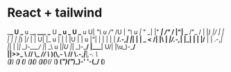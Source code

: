 # React + tailwind

\_**_ U _** u \_**\_ \_\_\_** **\_** U **_ u _ U \_** u
U| _"\ u \/"_ \/U | _"\ u |_ " \_| |" **_| \/"_ \/ |"| \_** \/"_ \/
\| |_) |/ | | | | \| |_) |/ | | U| |_ u | | | |U | | u |_"_| | | | |
| **/.-,_| |_| | | _ < /| |\ \| _|/.-,_| |_| | \| |/** | | .-,_| |_| |
|_| \_)-\_\_\_/ |_| \_\ u |_|U |_| \_)-\_**/ |\_\_\_**| U/| |\u\_)-\_**/  
 ||>>_ \\ // \\_ _// \\_ )(\\,- \\ // \\.-,_|_**|_,-. \\  
(**)**) (**) (**) (**)(**) (**)(**)(_/ (**) (_")("_)\_)-' '-(\_/ (**)
